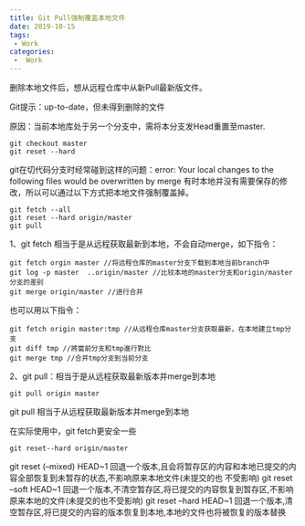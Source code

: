 ```yaml
---
title: Git Pull强制覆盖本地文件
date: 2019-10-15
tags:
 - Work
categories:
 -  Work
---
```


删除本地文件后，想从远程仓库中从新Pull最新版文件。

Git提示：up-to-date，但未得到删除的文件

原因：当前本地库处于另一个分支中，需将本分支发Head重置至master.

```
git checkout master 
git reset --hard
```

git在切代码分支时经常碰到这样的问题：error: Your local changes to the following files would be overwritten by merge
有时本地并没有需要保存的修改，所以可以通过以下方式把本地文件强制覆盖掉。

```
git fetch --all
git reset --hard origin/master
git pull
```

1、git fetch 相当于是从远程获取最新到本地，不会自动merge，如下指令：

```
git fetch orgin master //将远程仓库的master分支下载到本地当前branch中
git log -p master  ..origin/master //比较本地的master分支和origin/master分支的差别
git merge origin/master //进行合并
```

也可以用以下指令：

```
git fetch origin master:tmp //从远程仓库master分支获取最新，在本地建立tmp分支
git diff tmp //將當前分支和tmp進行對比
git merge tmp //合并tmp分支到当前分支
```

2、git pull：相当于是从远程获取最新版本并merge到本地

```
git pull origin master
```

git pull 相当于从远程获取最新版本并merge到本地

在实际使用中，git fetch更安全一些

```
git reset--hard origin/master
```

git reset (–mixed) HEAD~1
回退一个版本,且会将暂存区的内容和本地已提交的内容全部恢复到未暂存的状态,不影响原来本地文件(未提交的也
不受影响)
git reset –soft HEAD~1
回退一个版本,不清空暂存区,将已提交的内容恢复到暂存区,不影响原来本地的文件(未提交的也不受影响)
git reset –hard HEAD~1
回退一个版本,清空暂存区,将已提交的内容的版本恢复到本地,本地的文件也将被恢复的版本替换